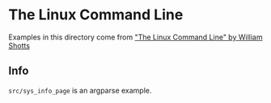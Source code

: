 # The Linux Command Line
Examples in this directory come from ["The Linux Command Line" by William
Shotts](https://linuxcommand.org/tlcl.php)

## Info
`src/sys_info_page` is an argparse example.
